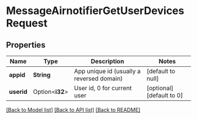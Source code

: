 # MessageAirnotifierGetUserDevicesRequest

## Properties

Name | Type | Description | Notes
------------ | ------------- | ------------- | -------------
**appid** | **String** | App unique id (usually a reversed domain) | [default to null]
**userid** | Option<**i32**> | User id, 0 for current user | [optional][default to 0]

[[Back to Model list]](../README.md#documentation-for-models) [[Back to API list]](../README.md#documentation-for-api-endpoints) [[Back to README]](../README.md)


